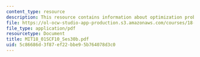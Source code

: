 ```yaml
---
content_type: resource
description: This resource contains information about optimization problems II.
file: https://ol-ocw-studio-app-production.s3.amazonaws.com/courses/18-01sc-single-variable-calculus-fall-2010/5c86686d3f87ef22bbe95b764078d3c0_MIT18_01SCF10_Ses30b.pdf
file_type: application/pdf
resourcetype: Document
title: MIT18_01SCF10_Ses30b.pdf
uid: 5c86686d-3f87-ef22-bbe9-5b764078d3c0
---
```

